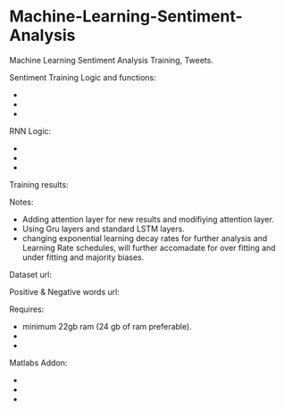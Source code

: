 # Machine-Learning-Sentiment-Analysis
Machine Learning Sentiment Analysis Training, Tweets.

Sentiment Training Logic and functions:

-
-
-




RNN Logic:

-
-
-

Training results:



Notes: 

- Adding attention layer for new results and modifiying attention layer.
- Using Gru layers and standard LSTM layers.
- changing exponential learning decay rates for further analysis and   Learning Rate schedules, will further accomadate for over fitting and under fitting and majority biases.


Dataset url:


Positive & Negative words url:

Requires:
- minimum 22gb ram (24 gb of ram preferable).
-
-

Matlabs Addon:

-
-
-
